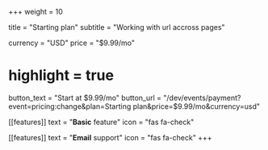 +++
weight = 10

title = "Starting plan"
subtitle = "Working with url accross pages"

currency = "USD"
price = "$9.99/mo"
# highlight = true

button_text = "Start at $9.99/mo"
button_url = "/dev/events/payment?event=pricing:change&plan=Starting plan&price=$9.99/mo&currency=usd"

[[features]]
  text = "**Basic** feature"
  icon = "fas fa-check"

[[features]]
  text = "**Email** support"
  icon = "fas fa-check"
+++
